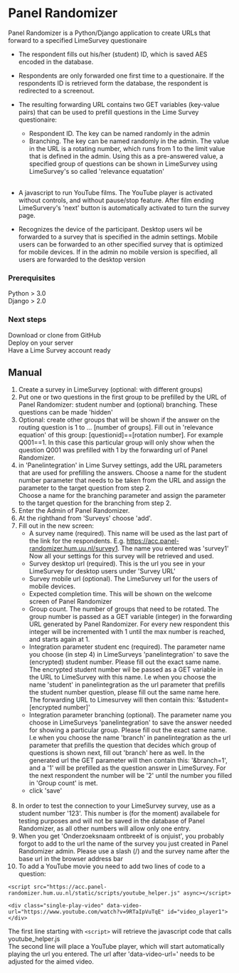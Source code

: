 # Panel Randomizer #

Panel Randomizer is a Python/Django application to create URLs that forward to a specified LimeSurvey questionaire

* The respondent fills out his/her (student) ID, which is saved AES encoded in the database.
* Respondents are only forwarded one first time to a questionaire. If the respondents ID is retrieved form the database, the respondent is redirected to a screenout. 
* The resulting forwarding URL contains two GET variables (key-value pairs) that can be used to prefill questions in the Lime Survey questionaire:
	*  Respondent ID. The key can be named randomly in the admin
	*  Branching. The key can be named randomly in the admin. The value in the URL is a rotating number, which runs from 1 to the limit value that is defined in the admin. Using this as a pre-answered value, a specified group of questions can be shown in LimeSurvey using LimeSurvey's so called 'relevance equatation'<br><br>

* A javascript to run YouTube films. The YouTube player is activated without controls, and without pause/stop feature. After film ending LimeSurvery's 'next' button is automatically activated to turn the survey page.
* Recognizes the device of the participant. Desktop users wil be forwarded to a survey that is specified in the admin settings. Mobile users can be forwarded to an other specified survey that is optimized for mobile devices. If in the admin no mobile version is specified, all users are forwarded to the desktop version  

### Prerequisites ###
Python > 3.0 <br>
Django > 2.0<br>


### Next steps ###

Download or clone from GitHub<br>
Deploy on your server<br>
Have a Lime Survey account ready

## Manual ##
1.  Create a survey in LimeSurvey (optional: with different groups)
2.  Put one or two questions in the first group to be prefilled by the URL of Panel Randomizer: student number and (optional) branching. These questions can be made 'hidden'
3.  Optional: create other groups that will be shown if the answer on the routing question is 1 to ... [number of groups]. Fill out in 'relevance equation' of this group: [questionid]==[rotation number]. For example Q001==1. In this case this particular group will only show when the question Q001 was prefilled with 1 by the forwarding url of Panel Randomizer.
4. in 'Panelintegration' in Lime Survey settings, add the URL parameters that are used for prefilling the answers. Choose a name for the student number parameter that needs to be taken from the URL and assign the parameter to the target question from step 2.<br> Choose a name for the branching parameter and assign the parameter to the target question for the branching from step 2.
5. Enter the Admin of Panel Randomizer.
6. At the righthand from 'Surveys'  choose 'add'.
7. Fill out in the new screen:<br>
	* A survey name (required). This name will be used as the last part of the link for the respondents. E.g. https://acc.panel-randomizer.hum.uu.nl/survey1. The name you entered was 'survey1' Now all your settings for this survey will be retrieved and used.
	* Survey desktop url (required). This is the url you see in your LimeSurvey for desktop users under 'Survey URL'
	* Survey mobile url (optional). The LimeSurvey url for the users of mobile devices.
	* Expected completion time. This will be shown on the welcome screen of Panel Randomizer
	* Group count. The number of groups that need to be rotated. The group number is passed as a GET variable (integer) in the forwarding URL generated by Panel Randomizer. For every new respondent this integer will be incremented with 1 until the max number is reached, and starts again at 1.
	* Integration parameter student enc (required). The parameter name you choose (in step 4) in LimeSurveys 'panelintegration' to save the (encrypted) student number. Please fill out the exact same name. The encrypted student number wil be passed as a GET variable in the URL to LimeSurvey with this name. I.e when you choose the name 'student' in panelintegration as the url parameter that prefills the student number question, please fill out the same name here. The forwarding URL to Limesurvey will then contain this: '&student=[encrypted number]'
	* Integration parameter branching (optional). The parameter name you choose in LimeSurveys 'panelintegration' to save the answer needed for showing a particular group. Please fill out the exact same name. I.e when you choose the name 'branch' in panelintegration as the url parameter that prefills the question that decides which group of questions is shown next, fill out 'branch' here as well. In the generated url the GET parameter will then contain this: '&branch=1', and a '1' will be prefilled as the question answer in LimeSurvey. For the next respondent the number will be '2' until the number you filled in 'Group count' is met.
	* click 'save'<br><br>
8. In order to test the connection to your LimeSurvey survey, use as a student number '123'. This number is (for the moment) availabele for testing purposes and will not be saved in the database of Panel Randomizer, as all other numbers will allow only one entry.
9. When you get 'Onderzoeksnaam ontbreekt of is onjuist', you probably forgot to add to the url the name of the survey you just created in Panel Randomizer admin. Please use a slash (/) and the survey name after the base url in the browser address bar 
10. To add a YouTube movie you need to add two lines of code to a question: 
 
`<script src="https://acc.panel-randomizer.hum.uu.nl/static/scripts/youtube_helper.js" async></script>`

`<div class="single-play-video" data-video-url="https://www.youtube.com/watch?v=9RTaIpVuTqE" id="video_player1"> </div>`

The first line starting with `<script>` will retrieve the javascript code that calls youtube_helper.js<br>
The second line will place a YouTube player, which will start automatically playing the url you entered. The url after 'data-video-url=' needs to be adjusted for the aimed video.

